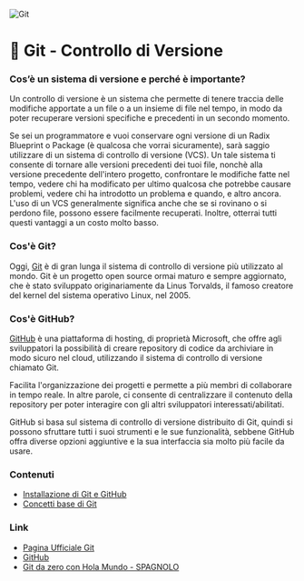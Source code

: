 ![Git](/git.png)
# 🌲 Git - Controllo di Versione

### Cos’è un sistema di versione e perché è importante? 

Un controllo di versione è un sistema che permette di tenere traccia delle modifiche apportate a un file o a un insieme di file nel tempo, in modo da poter recuperare versioni specifiche e precedenti in un secondo momento.  

Se sei un programmatore e vuoi conservare ogni versione di un Radix Blueprint o Package (è qualcosa che vorrai sicuramente), sarà saggio utilizzare di un sistema di controllo di versione (VCS). Un tale sistema ti consente di tornare alle versioni precedenti dei tuoi file, nonchè alla versione precedente dell'intero progetto, confrontare le modifiche fatte nel tempo, vedere chi ha modificato per ultimo qualcosa che potrebbe causare problemi, vedere chi ha introdotto un problema e quando, e altro ancora. L'uso di un VCS generalmente significa anche che se si rovinano o si perdono file, possono essere facilmente recuperati. Inoltre, otterrai tutti questi vantaggi a un costo molto basso.

### Cos'è Git?


Oggi, [Git](https://git-scm.com/) è di gran lunga il sistema di controllo di versione più utilizzato al mondo. Git è un progetto open source ormai maturo e sempre aggiornato, che è stato sviluppato originariamente da Linus Torvalds, il famoso creatore del kernel del sistema operativo Linux, nel 2005.

### Cos'è GitHub?

[GitHub](https://github.com/) è una piattaforma di hosting, di proprietà Microsoft, che offre agli sviluppatori la possibilità di creare repository di codice da archiviare in modo sicuro nel cloud, utilizzando il sistema di controllo di versione chiamato Git. 

Facilita l'organizzazione dei progetti e permette a più membri di collaborare in tempo reale. In altre parole, ci consente di centralizzare il contenuto della repository per poter interagire con gli altri sviluppatori interessati/abilitati.

GitHub si basa sul sistema di controllo di versione distribuito di Git, quindi si possono sfruttare tutti i suoi strumenti e le sue funzionalità, sebbene GitHub offra diverse opzioni aggiuntive e la sua interfaccia sia molto più facile da usare.

### Contenuti
- [Installazione di Git e GitHub](/fundamentos/git/unidad1.md)
- [Concetti base di Git](/fundamentos/git/unidad2.md)

### Link

- [Pagina Ufficiale Git](https://git-scm.com/)
- [GitHub](https://github.com/)
- [Git da zero con Hola Mundo - SPAGNOLO](https://youtu.be/VdGzPZ31ts8)